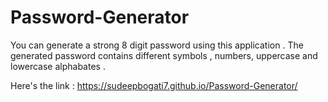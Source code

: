 # Password-Generator


<p>You can generate a strong 8 digit password using this application . The generated password contains different symbols , numbers, uppercase and lowercase alphabates . </p>

<p> Here's the link : <a href = 'https://sudeepbogati7.github.io/Password-Generator/' target = 'blank'>https://sudeepbogati7.github.io/Password-Generator/ </a></p>

